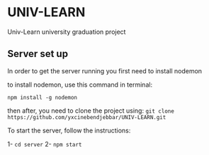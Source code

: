 # UNIV-LEARN

Univ-Learn university graduation project

## Server set up

In order to get the server running you first need to install nodemon

to install nodemon, use this command in terminal:

`npm install -g nodemon`

then after, you need to clone the project using:
`git clone https://github.com/yxcinebendjebbar/UNIV-LEARN.git`

To start the server, follow the instructions:

1- `cd server`
2- `npm start`
